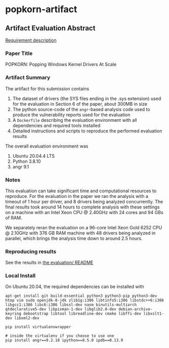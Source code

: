 # popkorn-artifact

## Artifact Evaluation Abstract
[Requirement description](https://www.acsac.org/2022/submissions/papers/artifacts/)

### Paper Title
POPKORN: Popping Windows Kernel Drivers At Scale

### Artifact Summary
The artifact for this submission contains
1. The dataset of drivers (the SYS files ending in the .sys extension) used for the evaluation in Section 6 of the paper, about 300MB in size
2. The python source-code of the `angr`-based analysis code used to produce the vulnerability reports used for the evaluation
3. A `Dockerfile` describing the evaluation environment with all dependencies and required tools installed
4. Detailed instructions and scripts to reproduce the performed evaluation results

The overall evaluation environment was
1. Ubuntu 20.04.4 LTS
2. Python 3.8.10
3. angr 9.1

### Notes
This evaluation can take significant time and computational resources to reproduce. For the evaluation in the paper we ran the analysis with a timeout of 1 hour per driver, and 8 drivers being analyzed concurrently. The final results took around 14 hours to complete analysis with these settings on a machine with an Intel Xeon CPU @ 2.40GHz with 24 cores and 94 GBs of RAM.

We separately reran the evaluation on a 96-core Intel Xeon Gold 6252 CPU @ 2.10GHz with 376 GB RAM machine with 48 drivers being analyzed in parallel, which brings the analysis time down to around 2.5 hours.

### Reproducing results

See the results in [the evaluation/ README](evaluation/README.md)

### Local Install

On Ubuntu 20.04, the required dependencies can be installed with

```
apt-get install git build-essential python3 python3-pip python3-dev htop vim sudo openjdk-8-jdk zlib1g:i386 libtinfo5:i386 libstdc++6:i386 libgcc1:i386 libc6:i386 libssl-dev nasm binutils-multiarch qtdeclarative5-dev libpixman-1-dev libglib2.0-dev debian-archive-keyring debootstrap libtool libreadline-dev cmake libffi-dev libxslt1-dev libxml2-dev

pip install virtualenvwrapper

# inside the virtualenv if you choose to use one
pip install angr==9.2.18 ipython==8.5.0 ipdb==0.13.9
```
